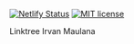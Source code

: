 [![Netlify Status](https://api.netlify.com/api/v1/badges/edbb5199-6496-46ca-9141-fe70d1ce2275/deploy-status)](https://app.netlify.com/sites/irvangarut/deploys) [![MIT license](https://img.shields.io/badge/License-MIT-blue.svg)](https://lbesson.mit-license.org/)


Linktree Irvan Maulana
